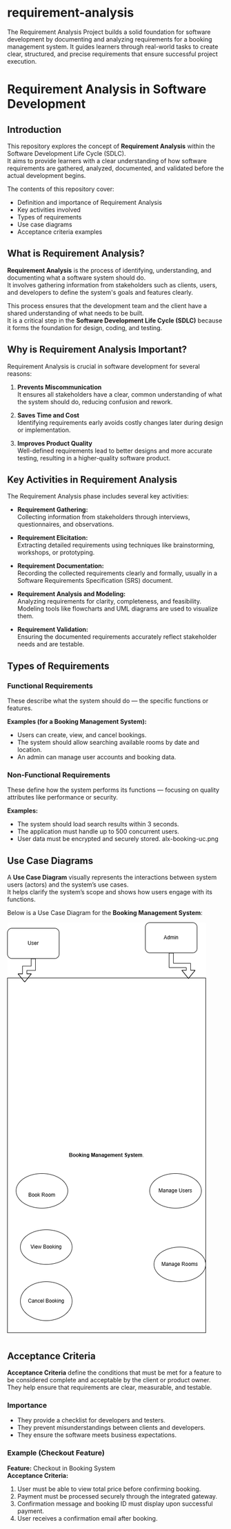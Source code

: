 # requirement-analysis
The Requirement Analysis Project builds a solid foundation for software development by documenting and analyzing requirements for a booking management system. It guides learners through real-world tasks to create clear, structured, and precise requirements that ensure successful project execution.
# Requirement Analysis in Software Development

## Introduction
This repository explores the concept of **Requirement Analysis** within the Software Development Life Cycle (SDLC).  
It aims to provide learners with a clear understanding of how software requirements are gathered, analyzed, documented, and validated before the actual development begins.  

The contents of this repository cover:
- Definition and importance of Requirement Analysis
- Key activities involved
- Types of requirements
- Use case diagrams
- Acceptance criteria examples
## What is Requirement Analysis?

**Requirement Analysis** is the process of identifying, understanding, and documenting what a software system should do.  
It involves gathering information from stakeholders such as clients, users, and developers to define the system's goals and features clearly.

This process ensures that the development team and the client have a shared understanding of what needs to be built.  
It is a critical step in the **Software Development Life Cycle (SDLC)** because it forms the foundation for design, coding, and testing.
## Why is Requirement Analysis Important?

Requirement Analysis is crucial in software development for several reasons:

1. **Prevents Miscommunication**  
   It ensures all stakeholders have a clear, common understanding of what the system should do, reducing confusion and rework.

2. **Saves Time and Cost**  
   Identifying requirements early avoids costly changes later during design or implementation.

3. **Improves Product Quality**  
   Well-defined requirements lead to better designs and more accurate testing, resulting in a higher-quality software product.
## Key Activities in Requirement Analysis

The Requirement Analysis phase includes several key activities:

- **Requirement Gathering:**  
  Collecting information from stakeholders through interviews, questionnaires, and observations.

- **Requirement Elicitation:**  
  Extracting detailed requirements using techniques like brainstorming, workshops, or prototyping.

- **Requirement Documentation:**  
  Recording the collected requirements clearly and formally, usually in a Software Requirements Specification (SRS) document.

- **Requirement Analysis and Modeling:**  
  Analyzing requirements for clarity, completeness, and feasibility. Modeling tools like flowcharts and UML diagrams are used to visualize them.

- **Requirement Validation:**  
  Ensuring the documented requirements accurately reflect stakeholder needs and are testable.
## Types of Requirements

### Functional Requirements
These describe what the system should do — the specific functions or features.

**Examples (for a Booking Management System):**
- Users can create, view, and cancel bookings.
- The system should allow searching available rooms by date and location.
- An admin can manage user accounts and booking data.

### Non-Functional Requirements
These define how the system performs its functions — focusing on quality attributes like performance or security.

**Examples:**
- The system should load search results within 3 seconds.
- The application must handle up to 500 concurrent users.
- User data must be encrypted and securely stored.
alx-booking-uc.png
## Use Case Diagrams

A **Use Case Diagram** visually represents the interactions between system users (actors) and the system’s use cases.  
It helps clarify the system’s scope and shows how users engage with its functions.

Below is a Use Case Diagram for the **Booking Management System**:

![Booking System Use Case Diagram](./alx-booking-uc.png)
## Acceptance Criteria

**Acceptance Criteria** define the conditions that must be met for a feature to be considered complete and acceptable by the client or product owner.  
They help ensure that requirements are clear, measurable, and testable.

### Importance
- They provide a checklist for developers and testers.
- They prevent misunderstandings between clients and developers.
- They ensure the software meets business expectations.

### Example (Checkout Feature)

**Feature:** Checkout in Booking System  
**Acceptance Criteria:**
1. User must be able to view total price before confirming booking.  
2. Payment must be processed securely through the integrated gateway.  
3. Confirmation message and booking ID must display upon successful payment.  
4. User receives a confirmation email after booking.
